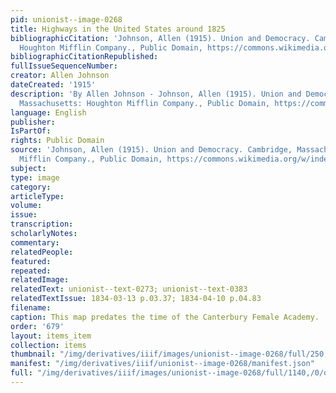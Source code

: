 ```yaml
---
pid: unionist--image-0268
title: Highways in the United States around 1825
bibliographicCitation: 'Johnson, Allen (1915). Union and Democracy. Cambridge, Massachusetts:
  Houghton Mifflin Company., Public Domain, https://commons.wikimedia.org/w/index.php?curid=1988478'
bibliographicCitationRepublished: 
fullIssueSequenceNumber: 
creator: Allen Johnson
dateCreated: '1915'
description: 'By Allen Johnson - Johnson, Allen (1915). Union and Democracy. Cambridge,
  Massachusetts: Houghton Mifflin Company., Public Domain, https://commons.wikimedia.org/w/index.php?curid=1988478'
language: English
publisher: 
IsPartOf: 
rights: Public Domain
source: 'Johnson, Allen (1915). Union and Democracy. Cambridge, Massachusetts: Houghton
  Mifflin Company., Public Domain, https://commons.wikimedia.org/w/index.php?curid=1988478'
subject: 
type: image
category: 
articleType: 
volume: 
issue: 
transcription: 
scholarlyNotes: 
commentary: 
relatedPeople: 
featured: 
repeated: 
relatedImage: 
relatedText: unionist--text-0273; unionist--text-0383
relatedTextIssue: 1834-03-13 p.03.37; 1834-04-10 p.04.83
filename: 
caption: This map predates the time of the Canterbury Female Academy.
order: '679'
layout: items_item
collection: items
thumbnail: "/img/derivatives/iiif/images/unionist--image-0268/full/250,/0/default.jpg"
manifest: "/img/derivatives/iiif/unionist--image-0268/manifest.json"
full: "/img/derivatives/iiif/images/unionist--image-0268/full/1140,/0/default.jpg"
---
```

